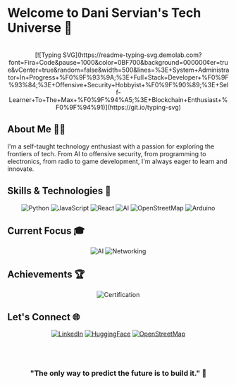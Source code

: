 # Welcome to Dani Servian's Tech Universe 🚀

<div align="center">
<br>
[![Typing SVG](https://readme-typing-svg.demolab.com?font=Fira+Code&pause=1000&color=0BF700&background=000000&center=true&vCenter=true&random=false&width=500&lines=%3E+System+Administrator+In+Progress+%F0%9F%93%9A;%3E+Full+Stack+Developer+%F0%9F%93%84;%3E+Offensive+Security+Hobbyist+%F0%9F%90%89;%3E+Self-Learner+To+The+Max+%F0%9F%94%A5;%3E+Blockchain+Enthusiast+%F0%9F%94%91)](https://git.io/typing-svg)

</div>

## About Me 🧑‍💻

I'm a self-taught technology enthusiast with a passion for exploring the frontiers of tech. From AI to offensive security, from programming to electronics, from radio to game development, I'm always eager to learn and innovate.

## Skills & Technologies 🔧

<div align="center">

![Python](https://img.shields.io/badge/-Python-3776AB?style=for-the-badge&logo=python&logoColor=white)
![JavaScript](https://img.shields.io/badge/-JavaScript-F7DF1E?style=for-the-badge&logo=javascript&logoColor=black)
![React](https://img.shields.io/badge/-React-61DAFB?style=for-the-badge&logo=react&logoColor=black)
![AI](https://img.shields.io/badge/-AI-FF6F61?style=for-the-badge&logo=ai&logoColor=white)
![OpenStreetMap](https://img.shields.io/badge/-OpenStreetMap-7EBC6F?style=for-the-badge&logo=openstreetmap&logoColor=white)
![Arduino](https://img.shields.io/badge/-Arduino-00979D?style=for-the-badge&logo=arduino&logoColor=white)

</div>

## Current Focus 🎓

<div align="center">

![AI](https://img.shields.io/badge/-Diving_Deep_into_AI-FF6F61?style=for-the-badge&logo=ai&logoColor=white)
![Networking](https://img.shields.io/badge/-Computer_Systems_Administration_and_Networks-4D4D4D?style=for-the-badge&logo=cisco&logoColor=white)

</div>

## Achievements 🏆

<div align="center">

![Certification](https://img.shields.io/badge/-Level_3_Certification_in_Computer_Security-FFD700?style=for-the-badge&logo=shield&logoColor=black)

</div>

## Let's Connect 🌐

<div align="center">

[![LinkedIn](https://img.shields.io/badge/LinkedIn-0077B5?style=for-the-badge&logo=linkedin&logoColor=white)](https://www.linkedin.com/in/dservian)
[![HuggingFace](https://img.shields.io/badge/HuggingFace-FFD21E?style=for-the-badge&logo=huggingface&logoColor=black)](https://huggingface.co/dservian)
[![OpenStreetMap](https://img.shields.io/badge/OpenStreetMap-7EBC6F?style=for-the-badge&logo=openstreetmap&logoColor=white)](https://www.openstreetmap.org/user/daserdel)

</div>

<br><br>
<div align="center">

### "The only way to predict the future is to **build** it." 🚀

<br><br>
</div>
